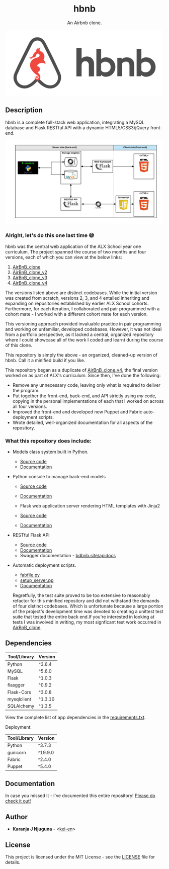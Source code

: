 <h1 align="center">hbnb</h1>
<p align="center">An Airbnb clone.</p>

<p align="center">
  <img src="https://github.com/kei-en/hbnb/blob/master/assets/hbnb-logo.png"
       alt="hbnb logo"
       width="500"
  >
</p>

## Description

hbnb is a complete full-stack web application, integrating a MySQL database and Flask RESTful API with a dynamic HTML5/CSS3/jQuery front-end.

<p align="center">
  <img src="https://github.com/kei-en/hbnb/blob/master/assets/hbnb-stack.png"
       alt="hbnb logo"
       width="750"
  >
</p>

### Alright, let's do this one last time :sweat_smile:

hbnb was the central web application of the ALX School year one curriculum. The project spanned the course of two months and four versions, each of which you can view at the below links:

1. [AirBnB_clone](https://github.com/kei-en/AirBnB_clone)
2. [AirBnB_clone_v2](https://github.com/kei-en/AirBnB_clone_v2)
3. [AirBnB_clone_v3](https://github.com/kei-en/AirBnB_clone_v3)
4. [AirBnB_clone_v4](https://github.com/kei-en/AirBnB_clone_v4)

The versions listed above are distinct codebases. While the initial version was created from scratch, versions 2, 3, and 4 entailed inheriting and expanding on repositories established by earlier ALX School cohorts. Furthermore, for each iteration, I collaborated and pair programmed with a cohort mate - I worked with a different cohort mate for each version.

This versioning approach provided invaluable practice in pair programming and working on unfamiliar, developed codebases. However, it was not ideal from a portfolio perspective, as it lacked a central, organized repository where I could showcase all of the work I coded and learnt during the course of this clone.

This repository is simply the above - an organized, cleaned-up version of hbnb. Call it a minified build if you like.

This repository began as a duplicate of [AirBnB_clone_v4](https://github.com/kei-en/AirBnB_clone_v4), the final version worked on as part of ALX's curriculum. Since then, I've done the following:

- Remove any unnecessary code, leaving only what is required to deliver the program.
- Put together the front-end, back-end, and API strictly using _my_ code, copying in the personal implementations of each that I worked on across all four versions.
- Improved the front-end and developed new Puppet and Fabric auto-deployment scripts.
- Wrote detailed, well-organized documentation for all aspects of the repository.

### What this repository does include:

- Models class system built in Python.

  - [Source code](./models)
  - [Documentation](./documentation/MODELS.md)

- Python console to manage back-end models

  - [Source code](./console.py)
  - [Documentation](./documentation/CONSOLE.md)

  - Flask web application server rendering HTML templates with Jinja2

  - [Source code](./web_flask)
  - [Documentation](./documentation/WEB_FLASK.md)

- RESTful Flask API

  - [Source code](./api)
  - [Documentation](./documentation/API.md)
  - Swagger documentation - [bdbnb.site/apidocs](https://bdbnb.site/apidocs)

- Automatic deployment scripts.

  - [fabfile.py](./fabfile.py)
  - [setup_server.pp](./setup_server.pp)
  - [Documentation](./documentation/DEPLOYMENT.md)

  Regretfully, the test suite proved to be too extensive to reasonably refactor for this minified repository and did not withstand the demands of four distinct codebases. Which is unfortunate because a large portion of the project's development time was devoted to creating a unittest test suite that tested the entire back end.If you're interested in looking at tests I was involved in writing, my most signficant test work occurred in [AirBnB_clone](https://github.com/kei-en/AirBnB_clone).

## Dependencies

| Tool/Library | Version |
| ------------ | ------- |
| Python       | ^3.6.4  |
| MySQL        | ^5.6.0  |
| Flask        | ^1.0.3  |
| flasgger     | ^0.9.2  |
| Flask-Cors   | ^3.0.8  |
| mysqlclient  | ^1.3.10 |
| SQLAlchemy   | ^1.3.5  |

View the complete list of app dependencies in the [requirements.txt](./requirements.txt).

Deployment:

| Tool/Library | Version |
| ------------ | ------- |
| Python       | ^3.7.3  |
| gunicorn     | ^19.9.0 |
| Fabric       | ^2.4.0  |
| Puppet       | ^5.4.0  |

## Documentation

In case you missed it - I've documented this entire repository! [Please do check it out!](./documentation)

## Author

- **Karanja J Njuguna** - <[kei-en](https://github.com/kei-en)>

## License

This project is licensed under the MIT License - see the [LICENSE](./LICENSE) file for details.
